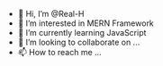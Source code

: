 - 👋 Hi, I’m @Real-H
- 👀 I’m interested in MERN Framework
- 🌱 I’m currently learning JavaScript
- 💞️ I’m looking to collaborate on ...
- 📫 How to reach me ...

<!---
Real-H/Real-H is a ✨ special ✨ repository because its `README.md` (this file) appears on your GitHub profile.
You can click the Preview link to take a look at your changes.
--->

